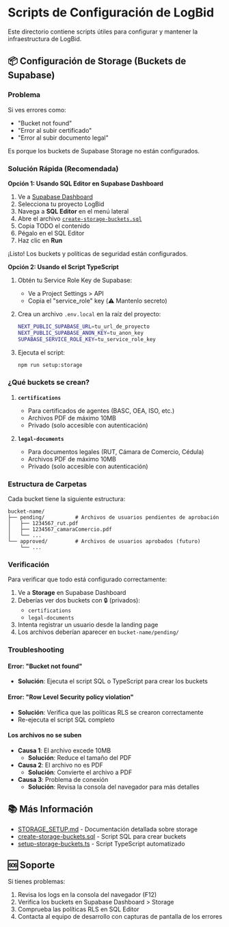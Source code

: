 # Scripts de Configuración de LogBid

Este directorio contiene scripts útiles para configurar y mantener la infraestructura de LogBid.

## 📦 Configuración de Storage (Buckets de Supabase)

### Problema

Si ves errores como:
- "Bucket not found"
- "Error al subir certificado"
- "Error al subir documento legal"

Es porque los buckets de Supabase Storage no están configurados.

### Solución Rápida (Recomendada)

**Opción 1: Usando SQL Editor en Supabase Dashboard**

1. Ve a [Supabase Dashboard](https://app.supabase.com)
2. Selecciona tu proyecto LogBid
3. Navega a **SQL Editor** en el menú lateral
4. Abre el archivo [`create-storage-buckets.sql`](./create-storage-buckets.sql)
5. Copia TODO el contenido
6. Pégalo en el SQL Editor
7. Haz clic en **Run**

¡Listo! Los buckets y políticas de seguridad están configurados.

**Opción 2: Usando el Script TypeScript**

1. Obtén tu Service Role Key de Supabase:
   - Ve a Project Settings > API
   - Copia el "service_role" key (⚠️ Mantenlo secreto)

2. Crea un archivo `.env.local` en la raíz del proyecto:
   ```bash
   NEXT_PUBLIC_SUPABASE_URL=tu_url_de_proyecto
   NEXT_PUBLIC_SUPABASE_ANON_KEY=tu_anon_key
   SUPABASE_SERVICE_ROLE_KEY=tu_service_role_key
   ```

3. Ejecuta el script:
   ```bash
   npm run setup:storage
   ```

### ¿Qué buckets se crean?

1. **`certifications`**
   - Para certificados de agentes (BASC, OEA, ISO, etc.)
   - Archivos PDF de máximo 10MB
   - Privado (solo accesible con autenticación)

2. **`legal-documents`**
   - Para documentos legales (RUT, Cámara de Comercio, Cédula)
   - Archivos PDF de máximo 10MB
   - Privado (solo accesible con autenticación)

### Estructura de Carpetas

Cada bucket tiene la siguiente estructura:
```
bucket-name/
├── pending/          # Archivos de usuarios pendientes de aprobación
│   ├── 1234567_rut.pdf
│   ├── 1234567_camaraComercio.pdf
│   └── ...
└── approved/         # Archivos de usuarios aprobados (futuro)
    └── ...
```

### Verificación

Para verificar que todo está configurado correctamente:

1. Ve a **Storage** en Supabase Dashboard
2. Deberías ver dos buckets con 🔒 (privados):
   - `certifications`
   - `legal-documents`
3. Intenta registrar un usuario desde la landing page
4. Los archivos deberían aparecer en `bucket-name/pending/`

### Troubleshooting

#### Error: "Bucket not found"
- **Solución**: Ejecuta el script SQL o TypeScript para crear los buckets

#### Error: "Row Level Security policy violation"
- **Solución**: Verifica que las políticas RLS se crearon correctamente
- Re-ejecuta el script SQL completo

#### Los archivos no se suben
- **Causa 1**: El archivo excede 10MB
  - **Solución**: Reduce el tamaño del PDF
- **Causa 2**: El archivo no es PDF
  - **Solución**: Convierte el archivo a PDF
- **Causa 3**: Problema de conexión
  - **Solución**: Revisa la consola del navegador para más detalles

## 📚 Más Información

- [STORAGE_SETUP.md](./STORAGE_SETUP.md) - Documentación detallada sobre storage
- [create-storage-buckets.sql](./create-storage-buckets.sql) - Script SQL para crear buckets
- [setup-storage-buckets.ts](./setup-storage-buckets.ts) - Script TypeScript automatizado

## 🆘 Soporte

Si tienes problemas:
1. Revisa los logs en la consola del navegador (F12)
2. Verifica los buckets en Supabase Dashboard > Storage
3. Comprueba las políticas RLS en SQL Editor
4. Contacta al equipo de desarrollo con capturas de pantalla de los errores


